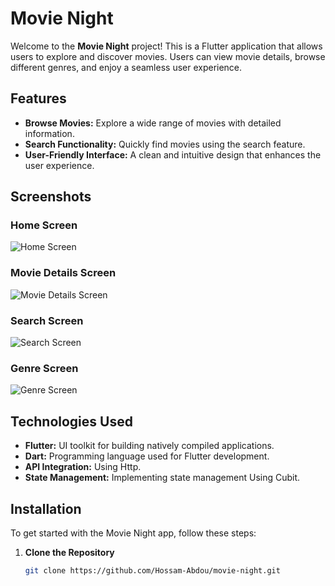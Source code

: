 # Movie Night

Welcome to the **Movie Night** project! This is a Flutter application that allows users to explore and discover movies. Users can view movie details, browse different genres, and enjoy a seamless user experience.

## Features

- **Browse Movies:** Explore a wide range of movies with detailed information.
- **Search Functionality:** Quickly find movies using the search feature.
- **User-Friendly Interface:** A clean and intuitive design that enhances the user experience.

## Screenshots

### Home Screen
![Home Screen](screenshots/home_screen.png)

### Movie Details Screen
![Movie Details Screen](screenshots/movie_details_screen.png)

### Search Screen
![Search Screen](screenshots/search_screen.png)

### Genre Screen
![Genre Screen](screenshots/genre_screen.png)

## Technologies Used

- **Flutter:** UI toolkit for building natively compiled applications.
- **Dart:** Programming language used for Flutter development.
- **API Integration:** Using Http.
- **State Management:** Implementing state management Using Cubit.

## Installation

To get started with the Movie Night app, follow these steps:

1. **Clone the Repository**
   ```bash
   git clone https://github.com/Hossam-Abdou/movie-night.git
